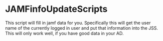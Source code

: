 JAMFinfoUpdateScripts
=====================

This script will fill in jamf data for you. Specifically this will get the user name of the currently logged in user and put that information into the JSS. This will only work well, if you have good data in your AD. 

